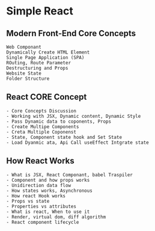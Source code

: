 # Simple React 
## Modern Front-End Core Concepts 
    Web Componant 
    Dynamically Create HTML Element 
    Single Page Application (SPA)
    ROuting, Route Parameter 
    Destructuring and Props 
    Website State 
    Folder Structure 

## React CORE Concept 
    - Core Concepts Discussion 
    - Working with JSX, Dynamic content, Dynamic Style 
    - Pass Dynamic data to coponents, Props 
    - Create Multipe Components 
    - Creta Multiple Coponenst 
    - State, Component state hook and Set State 
    - Load Dyanmic ata, Api Call useEffect Intgrate state 


##  How React Works 
    - What is JSX, React Componant, babel Traspiler 
    - Component and how props works 
    - Unidirection data flow 
    - How states works, Asynchronous 
    - How react Hook works 
    - Props vs state 
    - Properties vs attributes 
    - What is react, When to use it
    - Render, virtual dom, diff algorithm 
    - React component lifecycle 


## 